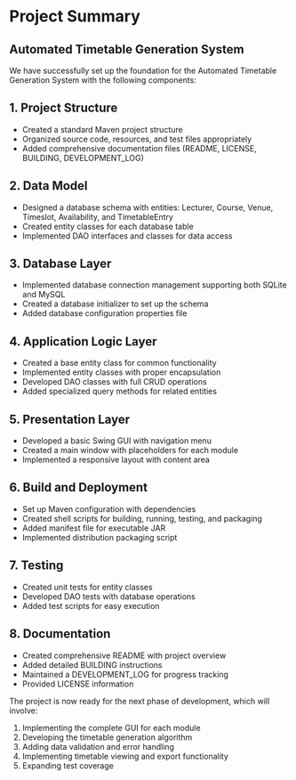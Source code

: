 # Project Summary

## Automated Timetable Generation System

We have successfully set up the foundation for the Automated Timetable Generation System with the following components:

## 1. Project Structure
- Created a standard Maven project structure
- Organized source code, resources, and test files appropriately
- Added comprehensive documentation files (README, LICENSE, BUILDING, DEVELOPMENT_LOG)

## 2. Data Model
- Designed a database schema with entities: Lecturer, Course, Venue, Timeslot, Availability, and TimetableEntry
- Created entity classes for each database table
- Implemented DAO interfaces and classes for data access

## 3. Database Layer
- Implemented database connection management supporting both SQLite and MySQL
- Created a database initializer to set up the schema
- Added database configuration properties file

## 4. Application Logic Layer
- Created a base entity class for common functionality
- Implemented entity classes with proper encapsulation
- Developed DAO classes with full CRUD operations
- Added specialized query methods for related entities

## 5. Presentation Layer
- Developed a basic Swing GUI with navigation menu
- Created a main window with placeholders for each module
- Implemented a responsive layout with content area

## 6. Build and Deployment
- Set up Maven configuration with dependencies
- Created shell scripts for building, running, testing, and packaging
- Added manifest file for executable JAR
- Implemented distribution packaging script

## 7. Testing
- Created unit tests for entity classes
- Developed DAO tests with database operations
- Added test scripts for easy execution

## 8. Documentation
- Created comprehensive README with project overview
- Added detailed BUILDING instructions
- Maintained a DEVELOPMENT_LOG for progress tracking
- Provided LICENSE information

The project is now ready for the next phase of development, which will involve:
1. Implementing the complete GUI for each module
2. Developing the timetable generation algorithm
3. Adding data validation and error handling
4. Implementing timetable viewing and export functionality
5. Expanding test coverage
